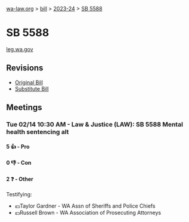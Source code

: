 [wa-law.org](/) > [bill](/bill/) > [2023-24](/bill/2023-24/) > [SB 5588](/bill/2023-24/sb/5588/)

# SB 5588
[leg.wa.gov](https://app.leg.wa.gov/billsummary?BillNumber=5588&Year=2023&Initiative=false)

## Revisions
* [Original Bill](1/)
* [Substitute Bill](S/)

## Meetings
### Tue 02/14 10:30 AM - Law & Justice (LAW): SB 5588 Mental health sentencing alt
#### 5 👍 - Pro

#### 0 👎 - Con

#### 2 ❓ - Other
Testifying:
* 💵Taylor Gardner - WA Assn of Sheriffs and Police Chiefs
* 💵Russell Brown - WA Association of Prosecuting Attorneys
